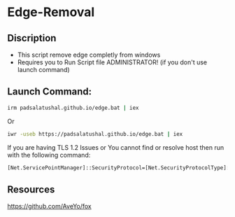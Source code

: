 # Edge-Removal

## Discription
- This script remove edge completly from windows
- Requires you to Run Script file ADMINISTRATOR! (if you don't use launch command)

## Launch Command:

```bash
irm padsalatushal.github.io/edge.bat | iex
```
Or
```bash
iwr -useb https://padsalatushal.github.io/edge.bat | iex
```

If you are having TLS 1.2 Issues or You cannot find or resolve host then run with the following command:

```bash
[Net.ServicePointManager]::SecurityProtocol=[Net.SecurityProtocolType]::Tls12;iex(New-Object Net.WebClient).DownloadString('https://raw.githubusercontent.com/padsalatushal/Edge-Removal/main/Edge_Removal.bat')
```

## Resources 

https://github.com/AveYo/fox
